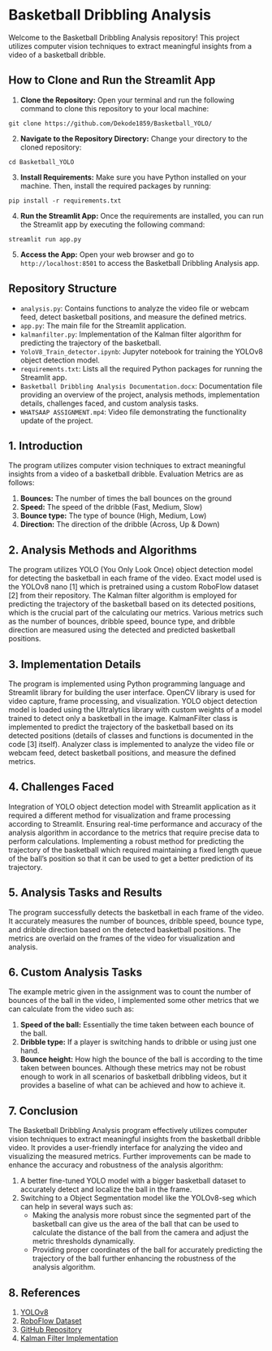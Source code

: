 # Basketball Dribbling Analysis

Welcome to the Basketball Dribbling Analysis repository! This project utilizes computer vision techniques to extract meaningful insights from a video of a basketball dribble.

## How to Clone and Run the Streamlit App

1. **Clone the Repository:** Open your terminal and run the following command to clone this repository to your local machine:

`git clone https://github.com/Dekode1859/Basketball_YOLO/`

2. **Navigate to the Repository Directory:** Change your directory to the cloned repository:

`cd Basketball_YOLO`

3. **Install Requirements:** Make sure you have Python installed on your machine. Then, install the required packages by running:

`pip install -r requirements.txt`

4. **Run the Streamlit App:** Once the requirements are installed, you can run the Streamlit app by executing the following command:

`streamlit run app.py`

5. **Access the App:** Open your web browser and go to `http://localhost:8501` to access the Basketball Dribbling Analysis app.

## Repository Structure

- `analysis.py`: Contains functions to analyze the video file or webcam feed, detect basketball positions, and measure the defined metrics.
- `app.py`: The main file for the Streamlit application.
- `kalmanfilter.py`: Implementation of the Kalman filter algorithm for predicting the trajectory of the basketball.
- `YoloV8_Train_detector.ipynb`: Jupyter notebook for training the YOLOv8 object detection model.
- `requirements.txt`: Lists all the required Python packages for running the Streamlit app.
- `Basketball Dribbling Analysis Documentation.docx`: Documentation file providing an overview of the project, analysis methods, implementation details, challenges faced, and custom analysis tasks.
- `WHATSAAP ASSIGNMENT.mp4`: Video file demonstrating the functionality update of the project.


## 1. Introduction
The program utilizes computer vision techniques to extract meaningful insights from a video of a basketball dribble.
Evaluation Metrics are as follows:
1. **Bounces:** The number of times the ball bounces on the ground
2. **Speed:** The speed of the dribble (Fast, Medium, Slow)
3. **Bounce type:** The type of bounce (High, Medium, Low)
4. **Direction:** The direction of the dribble (Across, Up & Down)

## 2. Analysis Methods and Algorithms
The program utilizes YOLO (You Only Look Once) object detection model for detecting the basketball in each frame of the video. Exact model used is the YOLOv8 nano [1] which is pretrained using a custom RoboFlow dataset [2] from their repository. 
The Kalman filter algorithm is employed for predicting the trajectory of the basketball based on its detected positions, which is the crucial part of the calculating our metrics.
Various metrics such as the number of bounces, dribble speed, bounce type, and dribble direction are measured using the detected and predicted basketball positions.

## 3. Implementation Details
The program is implemented using Python programming language and Streamlit library for building the user interface.
OpenCV library is used for video capture, frame processing, and visualization.
YOLO object detection model is loaded using the Ultralytics library with custom weights of a model trained to detect only a basketball in the image.
KalmanFilter class is implemented to predict the trajectory of the basketball based on its detected positions (details of classes and functions is documented in the code [3] itself).
Analyzer class is implemented to analyze the video file or webcam feed, detect basketball positions, and measure the defined metrics.

## 4. Challenges Faced
Integration of YOLO object detection model with Streamlit application as it required a different method for visualization and frame processing according to Streamlit.
Ensuring real-time performance and accuracy of the analysis algorithm in accordance to the metrics that require precise data to perform calculations.
Implementing a robust method for predicting the trajectory of the basketball which required maintaining a fixed length queue of the ball’s position so that it can be used to get a better prediction of its trajectory.

## 5. Analysis Tasks and Results
The program successfully detects the basketball in each frame of the video.
It accurately measures the number of bounces, dribble speed, bounce type, and dribble direction based on the detected basketball positions.
The metrics are overlaid on the frames of the video for visualization and analysis.

## 6. Custom Analysis Tasks
The example metric given in the assignment was to count the number of bounces of the ball in the video, I implemented some other metrics that we can calculate from the video such as:
1. **Speed of the ball:** Essentially the time taken between each bounce of the ball.
2. **Dribble type:** If a player is switching hands to dribble or using just one hand.
3. **Bounce height:** How high the bounce of the ball is according to the time taken between bounces.
Although these metrics may not be robust enough to work in all scenarios of basketball dribbling videos, but it provides a baseline of what can be achieved and how to achieve it.

## 7. Conclusion
The Basketball Dribbling Analysis program effectively utilizes computer vision techniques to extract meaningful insights from the basketball dribble video.
It provides a user-friendly interface for analyzing the video and visualizing the measured metrics.
Further improvements can be made to enhance the accuracy and robustness of the analysis algorithm:
1. A better fine-tuned YOLO model with a bigger basketball dataset to accurately detect and localize the ball in the frame.
2. Switching to a Object Segmentation model like the YOLOv8-seg which can help in several ways such as:
   - Making the analysis more robust since the segmented part of the basketball can give us the area of the ball that can be used to calculate the distance of the ball from the camera and adjust the metric thresholds dynamically.
   - Providing proper coordinates of the ball for accurately predicting the trajectory of the ball further enhancing the robustness of the analysis algorithm.

## 8. References
1. [YOLOv8](https://example.com/yolov8)
2. [RoboFlow Dataset](https://example.com/roboflow-dataset)
3. [GitHub Repository](https://example.com/github-repo)
4. [Kalman Filter Implementation](https://example.com/kalman-filter-implementation)
